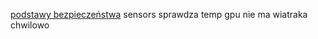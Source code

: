 [podstawy bezpieczeństwa](https://www.youtube.com/watch?v=Cs8yOmTJNYQ)
sensors sprawdza temp gpu nie ma wiatraka chwilowo
